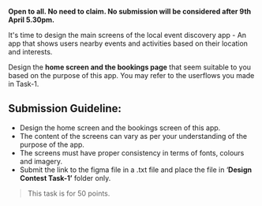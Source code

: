 **Open to all. No need to claim. No submission will be considered after 9th April 5.30pm.**

It's time to design the main screens of the local event discovery app - An app that shows users nearby events and activities based on their location and interests.

Design the **home screen and the bookings page** that seem suitable to you based on the purpose of this app. You may refer to the userflows you made in Task-1. 

## Submission Guideline:

- Design the home screen and the bookings screen of this app.
- The content of the screens can vary as per your understanding of the purpose of the app.
- The screens must have proper consistency in terms of fonts, colours and imagery.
- Submit the link to the figma file in a .txt file and place the file in ‘**Design Contest Task-1’** folder only.

> This task is for 50 points.